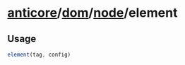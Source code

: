 # [anticore](../../../../../#reference)/[dom](../../#reference)/[node](../#reference)/<a name="reference">element</a>

## Usage

```js
element(tag, config)
```